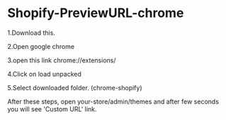 # Shopify-PreviewURL-chrome

1.Download this.

2.Open google chrome

3.open this link chrome://extensions/

4.Click on load unpacked 

5.Select downloaded folder. (chrome-shopify)

After these steps, open your-store/admin/themes and after few seconds you will see 'Custom URL' link.
